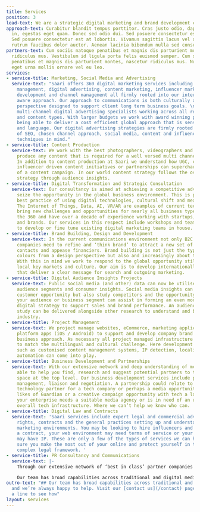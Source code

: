 ```yaml
---
title: Services
position: 3
lead-text: We are a strategic digital marketing and brand development consultancy with the aim for increased market awareness and growth for our clients.
approach-text: Curabitur blandit tempus porttitor. Cras justo odio, dapibus ac facilisis
  in, egestas eget quam. Donec sed odio dui. Sed posuere consectetur est at lobortis.
  Sed posuere consectetur est at lobortis. Vivamus sagittis lacus vel augue laoreet
  rutrum faucibus dolor auctor. Aenean lacinia bibendum nulla sed consectetur.
partners-text: Cum sociis natoque penatibus et magnis dis parturient montes, nascetur
  ridiculus mus. Vestibulum id ligula porta felis euismod semper. Cum sociis natoque
  penatibus et magnis dis parturient montes, nascetur ridiculus mus. Nullam quis risus
  eget urna mollis ornare vel eu leo.
services:
- service-title: Marketing, Social Media and Advertising
  service-text: "Saari offers 360 digital marketing services including social media
    management, digital advertising, content marketing, influencer marketing, audience
    development and channel management all firmly rooted into our internationally
    aware approach. Our approach to communications is both culturally and from a channel
    perspective designed to support client long term business goals. \n\nWe are a
    multi-channel digital advertising specialists working across all relevant media
    and content types. With larger budgets we work with award winning partner agencies
    being able to deliver a cost efficient global approach that is sensitive to culture
    and language. Our digital advertising strategies are firmly rooted in deep understanding
    of SEO, chosen channel approach, social media, content and influencer marketing
    techniques in mind."
- service-title: Content Production
  service-text: We work with the best photographers, videographers and animators to
    produce any content that is required for a well versed multi channel campaign.
    In addition to content production at Saari we understand how UGC, crowdfunding,
    influencer driven content initiatives or partnerships can supercharge the delivery
    of a content campaign. In our world content strategy follows the overall brand
    strategy through audience insights.
- service-title: Digital Transformation and Strategic Consultation
  service-text: Our consultancy is aimed at achieving a competitive advantage and
    seize the opportunity in the global business environment. This is possible with
    best practice of using digital technologies, cultural shift and means to communicate.
    The Internet of Things, Data, AI, VR/AR are examples of current technologies that
    bring new challenges and opportunities for nearly all business types. We understand
    the 360 and have over a decade of experience working with startups, software businesses
    and brands. Our services in this respect include workshops and team development
    to develop or fine tune existing digital marketing teams in house.
- service-title: Brand Building, Design and Development
  service-text: In the current communications environment not only B2C but also B2B
    companies need to refine and ‘think brand’ to attract a new set of buyers, business
    contacts and appease financiers. Brand building is not just the typography, logos,
    colours from a design perspective but also and increasingly about the user experience.
    With this in mind we work to respond to the global opportunity still appreciating
    local key markets and culture. Our aim is to develop internationally viable brands
    that deliver a clear message for search and outgoing marketing.
- service-title: Digital Audience Insights Projects
  service-text: Public social media (and other) data can now be utilised to study
    audience segments and consumer insights. Social media insights can help redefine
    customer opportunity but also study competitors and the opportunity at hand. Studying
    your audience or business segment can assist in forming an even more insightful
    digital strategy to support sales and brand performance. An audience insights
    study can be delivered alongside other research to understand and benchmark an
    industry.
- service-title: Project Management
  service-text: We project manage websites, eCommerce, marketing applications, cross
    platform apps (iOS / Android) to support and develop company brand strategy and
    business approach. As necessary all project managed infrastructure are developed
    to match the multilingual and cultural challenge. Here development techniques
    such as customised content management systems, IP detection, localisation and
    automation can come into play.
- service-title: Business Development and Partnerships
  service-text: With our extensive network and deep understanding of media we are
    able to help you find, research and suggest potential partners to tackle this
    space at the top level. Our business development services include partnerships
    management, liaison and negotiation. A partnership could relate to finding a suitable
    technology partner for a tech company or perhaps a media opportunity with the
    likes of Guardian or a creative campaign opportunity with tech a la Spotify. Perhaps
    your enterprise needs a suitable media agency or is in need of an update to the
    overall tech infrastructure. Where we can’t help we know who can.
- service-title: Digital Law and Contracts
  service-text: 'Saari services include expert legal and commercial advice in digital
    rights, contracts and the general practices setting up and understanding digital
    marketing environments. You may be looking to hire influencers and in need for
    a contract, your web environment may need terms of service or your original content
    may have IP. These are only a few of the types of services we can help to make
    sure you make the most out of your online and protect yourself in the internationally
    complex legal framework. '
- service-title: PR Consultancy and Communications
  service-text: |-
    Through our extensive network of ‘best in class’ partner companies we are able to coordinate and organise an effective internationally focussed communications approach. utilising 'best in class' partners with whom we have worked in the past.

    Our team has broad capabilities across traditional and digital mediums and we’re always happy to help. Visit our contact us page or drop us a line to see how.
outro-text: "## Our team has broad capabilities across traditional and digital mediums
  and we’re always happy to help. Visit our [contact us](/contact) page or drop us
  a line to see how"
layout: services
---
```


